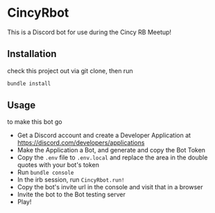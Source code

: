# CincyRbot

This is a Discord bot for use during the Cincy RB Meetup!

## Installation

check this project out via git clone, then run

```bash
bundle install
```

## Usage

to make this bot go

* Get a Discord account and create a Developer Application at https://discord.com/developers/applications
* Make the Application a Bot, and generate and copy the Bot Token
* Copy the `.env` file to `.env.local` and replace the area in the double quotes with your bot's token
* Run `bundle console`
* In the irb session, run `CincyRbot.run!`
* Copy the bot's invite url in the console and visit that in a browser
* Invite the bot to the Bot testing server
* Play!
